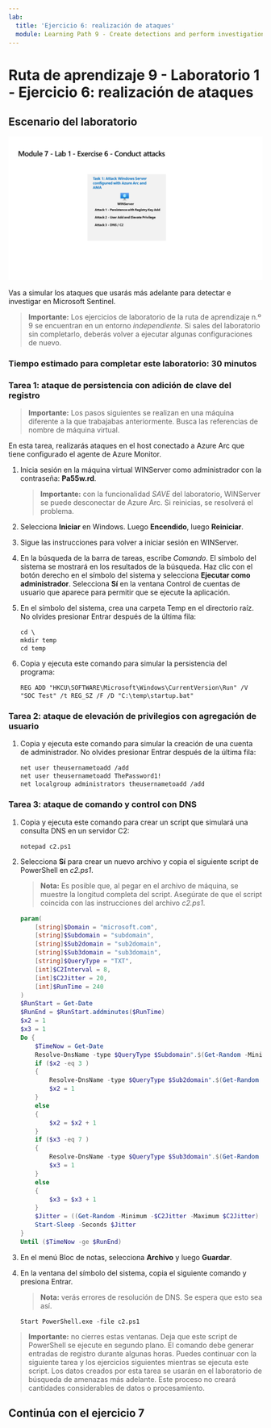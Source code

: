 ```yaml
---
lab:
  title: 'Ejercicio 6: realización de ataques'
  module: Learning Path 9 - Create detections and perform investigations using Microsoft Sentinel
---
```


# Ruta de aprendizaje 9 - Laboratorio 1 - Ejercicio 6: realización de ataques

## Escenario del laboratorio

![Introducción al laboratorio.](../Media/SC-200-Lab_Diagrams_Mod7_L1_Ex6.png)

Vas a simular los ataques que usarás más adelante para detectar e investigar en Microsoft Sentinel.

>**Importante:** Los ejercicios de laboratorio de la ruta de aprendizaje n.º 9 se encuentran en un entorno *independiente*. Si sales del laboratorio sin completarlo, deberás volver a ejecutar algunas configuraciones de nuevo.

### Tiempo estimado para completar este laboratorio: 30 minutos

### Tarea 1: ataque de persistencia con adición de clave del registro

>**Importante:** Los pasos siguientes se realizan en una máquina diferente a la que trabajabas anteriormente. Busca las referencias de nombre de máquina virtual.

En esta tarea, realizarás ataques en el host conectado a Azure Arc que tiene configurado el agente de Azure Monitor.

1. Inicia sesión en la máquina virtual WINServer como administrador con la contraseña: **Pa55w.rd**.  

    >**Importante:** con la funcionalidad *SAVE* del laboratorio, WINServer se puede desconectar de Azure Arc. Si reinicias, se resolverá el problema.  

1. Selecciona **Iniciar** en Windows. Luego **Encendido**, luego **Reiniciar**.

1. Sigue las instrucciones para volver a iniciar sesión en WINServer.

1. En la búsqueda de la barra de tareas, escribe *Comando*. El símbolo del sistema se mostrará en los resultados de la búsqueda. Haz clic con el botón derecho en el símbolo del sistema y selecciona **Ejecutar como administrador**. Selecciona **Sí** en la ventana Control de cuentas de usuario que aparece para permitir que se ejecute la aplicación.

1. En el símbolo del sistema, crea una carpeta Temp en el directorio raíz. No olvides presionar Entrar después de la última fila:

    ```CommandPrompt
    cd \
    mkdir temp
    cd temp
    ```

1. Copia y ejecuta este comando para simular la persistencia del programa:

    ```CommandPrompt
    REG ADD "HKCU\SOFTWARE\Microsoft\Windows\CurrentVersion\Run" /V "SOC Test" /t REG_SZ /F /D "C:\temp\startup.bat"
    ```


### Tarea 2: ataque de elevación de privilegios con agregación de usuario

1. Copia y ejecuta este comando para simular la creación de una cuenta de administrador. No olvides presionar Entrar después de la última fila:

    ```CommandPrompt
    net user theusernametoadd /add
    net user theusernametoadd ThePassword1!
    net localgroup administrators theusernametoadd /add
    ```


### Tarea 3: ataque de comando y control con DNS

1. Copia y ejecuta este comando para crear un script que simulará una consulta DNS en un servidor C2:

    ```CommandPrompt
    notepad c2.ps1
    ```

1. Selecciona **Sí** para crear un nuevo archivo y copia el siguiente script de PowerShell en *c2.ps1*.

    >**Nota:** Es posible que, al pegar en el archivo de máquina, se muestre la longitud completa del script. Asegúrate de que el script coincida con las instrucciones del archivo *c2.ps1*.

    ```PowerShell
    param(
        [string]$Domain = "microsoft.com",
        [string]$Subdomain = "subdomain",
        [string]$Sub2domain = "sub2domain",
        [string]$Sub3domain = "sub3domain",
        [string]$QueryType = "TXT",
        [int]$C2Interval = 8,
        [int]$C2Jitter = 20,
        [int]$RunTime = 240
    )
    $RunStart = Get-Date
    $RunEnd = $RunStart.addminutes($RunTime)
    $x2 = 1
    $x3 = 1 
    Do {
        $TimeNow = Get-Date
        Resolve-DnsName -type $QueryType $Subdomain".$(Get-Random -Minimum 1 -Maximum 999999)."$Domain -QuickTimeout
        if ($x2 -eq 3 )
        {
            Resolve-DnsName -type $QueryType $Sub2domain".$(Get-Random -Minimum 1 -Maximum 999999)."$Domain -QuickTimeout
            $x2 = 1
        }
        else
        {
            $x2 = $x2 + 1
        }    
        if ($x3 -eq 7 )
        {
            Resolve-DnsName -type $QueryType $Sub3domain".$(Get-Random -Minimum 1 -Maximum 999999)."$Domain -QuickTimeout
            $x3 = 1
        }
        else
        {
            $x3 = $x3 + 1
        }
        $Jitter = ((Get-Random -Minimum -$C2Jitter -Maximum $C2Jitter) / 100 + 1) +$C2Interval
        Start-Sleep -Seconds $Jitter
    }
    Until ($TimeNow -ge $RunEnd)
    ```

1. En el menú Bloc de notas, selecciona **Archivo** y luego **Guardar**. 

1. En la ventana del símbolo del sistema, copia el siguiente comando y presiona Entrar. 

    >**Nota:** verás errores de resolución de DNS. Se espera que esto sea así.

    ```CommandPrompt
    Start PowerShell.exe -file c2.ps1
    ```

>**Importante:** no cierres estas ventanas. Deja que este script de PowerShell se ejecute en segundo plano. El comando debe generar entradas de registro durante algunas horas. Puedes continuar con la siguiente tarea y los ejercicios siguientes mientras se ejecuta este script. Los datos creados por esta tarea se usarán en el laboratorio de búsqueda de amenazas más adelante. Este proceso no creará cantidades considerables de datos o procesamiento.


## Continúa con el ejercicio 7
